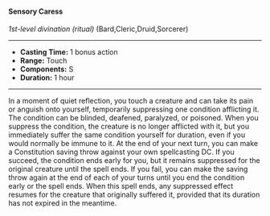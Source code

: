 #### Sensory Caress
*1st-level divination* *(ritual)* (Bard,Cleric,Druid,Sorcerer)
___
- **Casting Time:** 1 bonus action
- **Range:** Touch
- **Components:** S
- **Duration:** 1 hour
---
In a moment of quiet reflection, you touch a
creature and can take its pain or anguish onto yourself, temporarily suppressing one condition
afflicting it. The condition can be blinded,
deafened, paralyzed, or poisoned. When you
suppress the condition, the creature is no longer
afflicted with it, but you immediately suffer the
same condition yourself for duration, even if you
would normally be immune to it. At the end of your
next turn, you can make a Constitution saving
throw against your own spellcasting DC. If you
succeed, the condition ends early for you, but it
remains suppressed for the original creature until
the spell ends. If you fail, you can make the saving
throw again at the end of each of your turns until
you end the condition early or the spell ends.
When this spell ends, any suppressed effect
resumes for the creature that originally suffered it,
provided that its duration has not expired in the
meantime.
